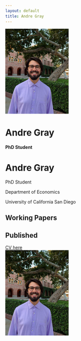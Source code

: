 ```yaml
---
layout: default
title: Andre Gray
---
```

 <div class="left">
      <img class="profile-picture" src="/assets/headshot.jpg" width="200"/>
      <h1 class="name">Andre Gray</h1>
      <h4 class="subtitle">PhD Student</h4>
    </div>
    
    
<div class="blurb">
	<h1>Andre Gray</h1>
	<p>PhD Student</p>
<p>Department of Economics</p>
<p>University of California San Diego</p>
<h2> Working Papers</h2>
<h2> Published</h2>
	<a href="https://drive.google.com/file/d/1tJv8fmGj3zLdR4JBuzxvyzSF9wyK232m/view?usp=sharing">CV here</a>
</div>
<img src="/assets/headshot.jpg" alt="headshot" width="200"/>
